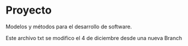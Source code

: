 # Proyecto
Modelos y métodos para el desarrollo de software.

Este archivo txt se modifico el 4 de diciembre desde una nueva Branch
